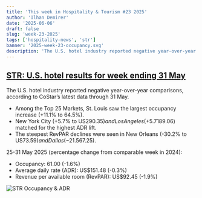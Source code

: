 ```yaml
---
title: 'This week in Hospitality & Tourism #23 2025'
author: 'Ilhan Demirer'
date: '2025-06-06'
draft: false
slug: 'week-23-2025'
tags: ['hospitality-news', 'str']
banner: '2025-week-23-occupancy.svg'
description: 'The U.S. hotel industry reported negative year-over-year comparisons, according to CoStar’s latest data through 31 May.'
---
```


## [STR: U.S. hotel results for week ending 31 May](https://str.com/press-release/us-hotel-results-week-ending-31-may)

The U.S. hotel industry reported negative year-over-year comparisons, according to CoStar’s latest data through 31 May.

- Among the Top 25 Markets, St. Louis saw the largest occupancy increase (+11.1% to 64.5%).
- New York City (+5.7% to US$290.35) and Los Angeles (+5.7% to US$189.06) matched for the highest ADR lift.
- The steepest RevPAR declines were seen in New Orleans (-30.2% to US$73.59) and Dallas (-21.5% to US$67.25).

25-31 May 2025 (percentage change from comparable week in 2024):

- Occupancy: 61.00 (-1.6%)
- Average daily rate (ADR): US$151.48 (-0.3%)
- Revenue per available room (RevPAR): US$92.45 (-1.9%)

![STR Occupancy & ADR](/images/blogimages/2025-week-23-occupancy.svg)
